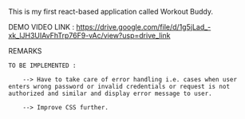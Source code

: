 This is my first react-based application called Workout Buddy.

DEMO VIDEO LINK : https://drive.google.com/file/d/1g5jLad_-xk_lJH3UIAvFhTrp76F9-vAc/view?usp=drive_link

REMARKS

    TO BE IMPLEMENTED :

        --> Have to take care of error handling i.e. cases when user enters wrong password or invalid credentials or request is not authorized and similar and display error message to user.

        --> Improve CSS further.

